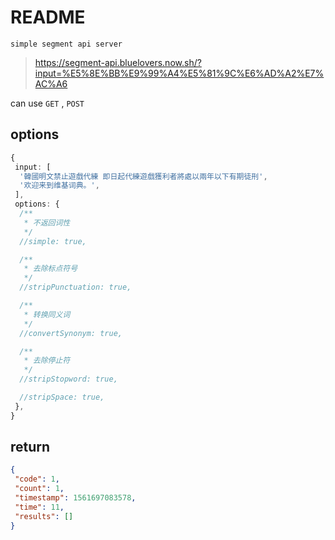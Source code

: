 # README

    simple segment api server 

> https://segment-api.bluelovers.now.sh/?input=%E5%8E%BB%E9%99%A4%E5%81%9C%E6%AD%A2%E7%AC%A6

can use `GET` , `POST`

## options

```ts
{
 input: [
  '韓國明文禁止遊戲代練 即日起代練遊戲獲利者將處以兩年以下有期徒刑',
  '欢迎来到维基词典。',
 ],
 options: {
  /**
   * 不返回词性
   */
  //simple: true,

  /**
   * 去除标点符号
   */
  //stripPunctuation: true,

  /**
   * 转换同义词
   */
  //convertSynonym: true,

  /**
   * 去除停止符
   */
  //stripStopword: true,

  //stripSpace: true,
 },
}
```

## return

```json
{ 
 "code": 1, 
 "count": 1, 
 "timestamp": 1561697083578, 
 "time": 11, 
 "results": [] 
}
```
